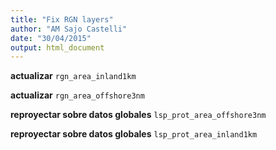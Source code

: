 ```yaml
---
title: "Fix RGN layers"
author: "AM Sajo Castelli"
date: "30/04/2015"
output: html_document
---
```


**actualizar** `rgn_area_inland1km` 

**actualizar** `rgn_area_offshore3nm`

**reproyectar sobre datos globales** `lsp_prot_area_offshore3nm` 

**reproyectar sobre datos globales** `lsp_prot_area_inland1km`

